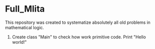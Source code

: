 # Full_Mlita
This repository was created to systematize absolutely all old problems in mathematical logic.

1) Create class "Main" to check how work primitive code. Print "Hello world!"